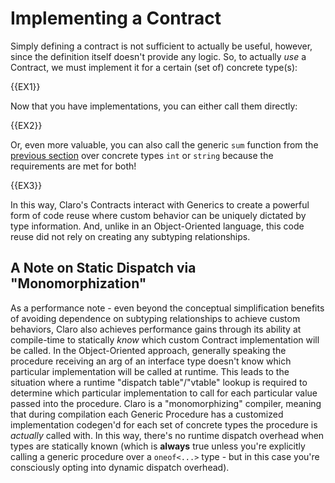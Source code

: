 # Implementing a Contract

Simply defining a contract is not sufficient to actually be useful, however, since the definition itself doesn't provide
any logic. So, to actually *use* a Contract, we must implement it for a certain (set of) concrete type(s):

{{EX1}}

Now that you have implementations, you can either call them directly:

{{EX2}}

Or, even more valuable, you can also call the generic `sum` function from the 
[previous section](../contracts.generated_docs.md) over concrete types `int` or `string` because the requirements are 
met for both!

{{EX3}}

In this way, Claro's Contracts interact with Generics to create a powerful form of code reuse where custom behavior can
be uniquely dictated by type information. And, unlike in an Object-Oriented language, this code reuse did not rely on
creating any subtyping relationships.

## A Note on Static Dispatch via "Monomorphization"

As a performance note - even beyond the conceptual simplification benefits of avoiding dependence on subtyping
relationships to achieve custom behaviors, Claro also achieves performance gains through its ability at compile-time to
statically *know* which custom Contract implementation will be called. In the Object-Oriented approach, generally
speaking the procedure receiving an arg of an interface type doesn't know which particular implementation will be called
at runtime. This leads to the situation where a runtime "dispatch table"/"vtable" lookup is required to determine which
particular implementation to call for each particular value passed into the procedure. Claro is a "monomorphizing"
compiler, meaning that during compilation each Generic Procedure has a customized implementation codegen'd for each set
of concrete types the procedure is *actually* called with. In this way, there's no runtime dispatch overhead when types
are statically known (which is __always__ true unless you're explicitly calling a generic procedure over a `oneof<...>`
type - but in this case you're consciously opting into dynamic dispatch overhead).